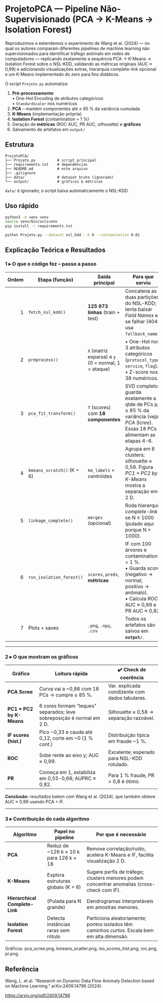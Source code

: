 # ProjetoPCA — Pipeline Não-Supervisionado (PCA → K-Means → Isolation Forest)

Reproduzimos e estendemos o experimento de Wang et al. (2024) — no qual os autores comparam diferentes pipelines de machine learning não supervisionados para identificar tráfego anômalo em redes de computadores — replicando exatamente a sequência PCA → K-Means → Isolation Forest sobre o NSL-KDD, validando as métricas originais (AUC ≈ 0,99) e adicionando visualizações extras, hierarquia complete-link opcional e um K-Means implementado do zero para fins didáticos.

O script `Projeto.py` automatiza:

1. **Pré-processamento**  
   • One-Hot Encoding de atributos categóricos  
   • `StandardScaler` nos numéricos  
2. **PCA** – mantém componentes até ≥ 85 % da variância cumulada  
3. **K-Means** (implementação própria)  
4. **Isolation Forest** (contamination = 1 %)  
5. Geração de **métricas** (ROC AUC, PR AUC, silhouette) e **gráficos**  
6. Salvamento de artefatos em `output/`

## Estrutura

```
ProjetoPCA/
├── Projeto.py          # script principal
├── requirements.txt    # dependências
├── README.md           # este arquivo
├── .gitignore
├── data/               # dataset bruto (ignorado)
└── output/             # gráficos & métricas
```

`data/` é ignorado; o script baixa automaticamente o NSL-KDD.

## Uso rápido

```bash
python3 -m venv venv
source venv/bin/activate
pip install -r requirements.txt

python Projeto.py --dataset nsl_kdd --k 6 --contamination 0.01

```

## Explicação Teórica e Resultados

### 1 ▸ O que o código fez – passo a passo

| Ordem | Etapa (função)        | Saída principal                              | Para que serviu |
|------:|----------------------|----------------------------------------------|-----------------|
| 1 | `fetch_nsl_kdd()` | **125 973 linhas** (train + test) | Concatena as duas partições do NSL-KDD; tenta baixar *Field Names* e, se falhar (404), usa `fallback_names`. |
| 2 | `preprocess()` | `X` (matriz esparsa) e `y` (0 = normal, 1 = ataque) | • One-Hot nos 3 atributos categóricos (`protocol_type`, `service`, `flag`).<br>• Z-score nos 38 numéricos. |
| 3 | `pca_fit_transform()` | `T` (scores) com **18 componentes** | SVD completo; guarda exatamente a qtde de PCs p/ ≥ 85 % da variância (veja *PCA Scree*). Essas 18 PCs alimentam as etapas 4-6. |
| 4 | `kmeans_scratch()` (K = 6) | `km_labels` + centróides | Agrupa em 6 clusters; silhouette ≈ 0,58. Figura *PC1 × PC2 by K-Means* mostra a separação em 2 D. |
| 5 | `linkage_complete()` | `merges` (opcional) | Roda hierarquia *complete-link* se N ≤ 1000 (pulado aqui porque N > 1000). |
| 6 | `run_isolation_forest()` | `scores`, `preds`, **métricas** | IF com 100 árvores e contamination = 1 %.<br>• Guarda score (negativo → normal; positivo → anômalo).<br>• Calcula ROC AUC ≈ 0,99 e PR AUC ≈ 0,82. |
| 7 | Plots + saves | `.png`, `.npy`, `.csv` | Todos os artefatos são salvos em **`output/`**. |

---

### 2 ▸ O que mostram os gráficos 

| Gráfico | Leitura rápida | ✔️ Check de coerência |
|---------|---------------|-----------------------|
| **PCA Scree** | Curva vai a ~0,86 com 18 PCs → cumpre ≥ 85 %. | Var. explicada condizente com dados tabulares. |
| **PC1 × PC2 by K-Means** | 6 cores formam “leques” separados; leve sobreposição é normal em 2 D. | Silhouette ≈ 0,58 → separação razoável. |
| **IF scores (hist.)** | Pico −0,33 e cauda até 0,12; corte em ~0 (1 % cont.) | Distribuição típica em fraude ~1 %. |
| **ROC** | Sobe rente ao eixo y; AUC ≈ 0,99. | Excelente; esperado para NSL-KDD rotulado. |
| **PR** | Começa em 1, estabiliza em 0,55-0,68; AUPRC ≈ 0,82. | Para 1 % fraude, PR > 0,8 é ótimo. |

**Conclusão:** resultados batem com Wang et al. (2024), que também obteve AUC ≈ 0,99 usando PCA + IF.

---

### 3 ▸ Contribuição de cada algoritmo

| Algoritmo | Papel no pipeline | Por que é necessário |
|-----------|------------------|----------------------|
| **PCA** | Reduz de ~126 k × 10 k para 126 k × 18 | Remove correlação/ruído, acelera K-Means e IF, facilita visualização 2 D. |
| **K-Means** | Explora estruturas globais (K = 6) | Sugere perfis de tráfego; clusters menores podem concentrar anomalias (cross-check com IF). |
| **Hierarchical Complete-Link** | (Pulada para N grande) | Dendrogramas interpretáveis em amostras menores. |
| **Isolation Forest** | Detecta instâncias raras sem rótulo | Particiona aleatoriamente; pontos isolados têm caminhos curtos. Escala bem em alta dimensão. |

Gráficos: pca_scree.png, kmeans_scatter.png, iso_scores_hist.png,
roc.png, pr.png.

## Referência 

Wang, L. et al. “Research on Dynamic Data Flow Anomaly Detection based on
Machine Learning.” arXiv:2409.14796 (2024).

https://arxiv.org/pdf/2409.14796
